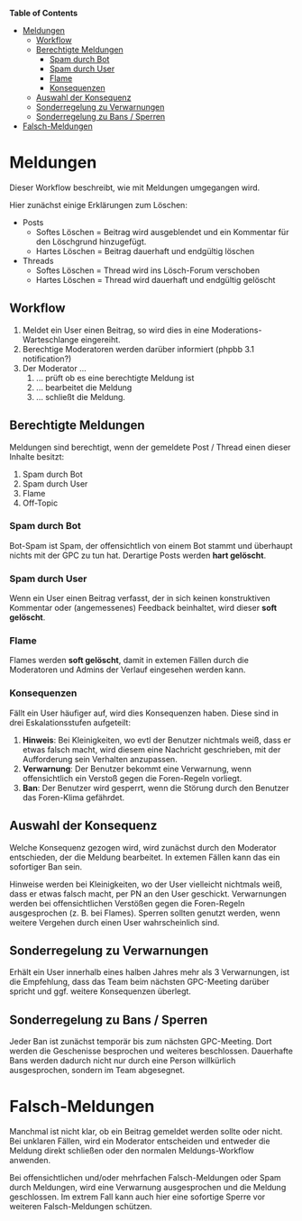 **Table of Contents**
 - [Meldungen](#user-content-meldungen)
	- [Workflow](#user-content-workflow)
	- [Berechtigte Meldungen](#user-content-berechtigte-meldungen)
		- [Spam durch Bot](#user-content-spam-durch-bot)
		- [Spam durch User](#user-content-spam-durch-user)
		- [Flame](#user-content-flame)
		- [Konsequenzen](#user-content-konsequenzen)
	- [Auswahl der Konsequenz](#user-content-auswahl-der-konsequenz)
	- [Sonderregelung zu Verwarnungen](#user-content-sonderregelung-zu-verwarnungen)
	- [Sonderregelung zu Bans / Sperren](#user-content-sonderregelung-zu-bans--sperren)
- [Falsch-Meldungen](#user-content-falsch-meldungen)

# Meldungen

Dieser Workflow beschreibt, wie mit Meldungen umgegangen wird.

Hier zunächst einige Erklärungen zum Löschen:

* Posts
  * Softes Löschen = Beitrag wird ausgeblendet und ein Kommentar für den Löschgrund hinzugefügt.
  * Hartes Löschen = Beitrag dauerhaft und endgültig löschen
* Threads
  * Softes Löschen = Thread wird ins Lösch-Forum verschoben
  * Hartes Löschen = Thread wird dauerhaft und endgültig gelöscht

## Workflow

1. Meldet ein User einen Beitrag, so wird dies in eine Moderations-Warteschlange eingereiht.
2. Berechtige Moderatoren werden darüber informiert (phpbb 3.1 notification?)
3. Der Moderator ...
     1. ... prüft ob es eine berechtigte Meldung ist
     2. ... bearbeitet die Meldung
     3. ... schließt die Meldung.

## Berechtigte Meldungen
Meldungen sind berechtigt, wenn der gemeldete Post / Thread einen dieser Inhalte besitzt:

1. Spam durch Bot
2. Spam durch User
3. Flame
4. Off-Topic

### Spam durch Bot

Bot-Spam ist Spam, der offensichtlich von einem Bot stammt und überhaupt nichts mit der GPC zu tun hat. Derartige Posts werden **hart gelöscht**.

### Spam durch User

Wenn ein User einen Beitrag verfasst, der in sich keinen konstruktiven Kommentar oder (angemessenes) Feedback beinhaltet, wird dieser **soft gelöscht**.

### Flame

Flames werden **soft gelöscht**, damit in extemen Fällen durch die Moderatoren und Admins der Verlauf eingesehen werden kann.

### Konsequenzen
Fällt ein User häufiger auf, wird dies Konsequenzen haben. Diese sind in drei Eskalationsstufen aufgeteilt:

1. **Hinweis**: Bei Kleinigkeiten, wo evtl der Benutzer nichtmals weiß, dass er etwas falsch macht, wird diesem eine Nachricht geschrieben, mit der Aufforderung sein Verhalten anzupassen.
2. **Verwarnung**: Der Benutzer bekommt eine Verwarnung, wenn offensichtlich ein Verstoß gegen die Foren-Regeln vorliegt.
3. **Ban**: Der Benutzer wird gesperrt, wenn die Störung durch den Benutzer das Foren-Klima gefährdet.

## Auswahl der Konsequenz

Welche Konsequenz gezogen wird, wird zunächst durch den Moderator entschieden, der die Meldung bearbeitet. In extemen Fällen kann das ein sofortiger Ban sein.

Hinweise werden bei Kleinigkeiten, wo der User vielleicht nichtmals weiß, dass er etwas falsch macht, per PN an den User geschickt. Verwarnungen werden bei offensichtlichen Verstößen gegen die Foren-Regeln ausgesprochen (z. B. bei Flames). Sperren sollten genutzt werden, wenn weitere Vergehen durch einen User wahrscheinlich sind.

## Sonderregelung zu Verwarnungen
Erhält ein User innerhalb eines halben Jahres mehr als 3 Verwarnungen, ist die Empfehlung, dass das Team beim nächsten GPC-Meeting darüber spricht und ggf. weitere Konsequenzen überlegt.

## Sonderregelung zu Bans / Sperren

Jeder Ban ist zunächst temporär bis zum nächsten GPC-Meeting. Dort werden die Geschenisse besprochen und weiteres beschlossen. Dauerhafte Bans werden dadurch nicht nur durch eine Person willkürlich ausgesprochen, sondern im Team abgesegnet.

# Falsch-Meldungen

Manchmal ist nicht klar, ob ein Beitrag gemeldet werden sollte oder nicht. Bei unklaren Fällen, wird ein Moderator entscheiden und entweder die Meldung direkt schließen oder den normalen Meldungs-Workflow anwenden.

Bei offensichtlichen und/oder mehrfachen Falsch-Meldungen oder Spam durch Meldungen, wird eine Verwarnung ausgesprochen und die Meldung geschlossen. Im extrem Fall kann auch hier eine sofortige Sperre vor weiteren Falsch-Meldungen schützen.
